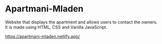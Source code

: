# Apartmani-Mladen
Website that displays the apartment and allows users to contact the owners. It is made using HTML, CSS and Vanilla JavaScript.

https://apartmani-mladen.netlify.app/
